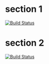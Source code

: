 # section 1

[![Build Status][travis-ci-1]][travis-ci-2]

[travis-ci-1]: https://travis-ci.org/magician/wonders.svg?branch=main

[travis-ci-2]: https://travis-ci.org/magician/wonders

# section 2

[![Build Status][travis-ci-3]][travis-ci-4]

[travis-ci-3]: https://travis-ci.org/magician/new-wonders.svg?branch=main

[travis-ci-4]: https://travis-ci.org/magician/new-wonders
